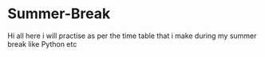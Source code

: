 # Summer-Break

Hi all
here i will practise as per the time table that i make during my summer break like Python etc
